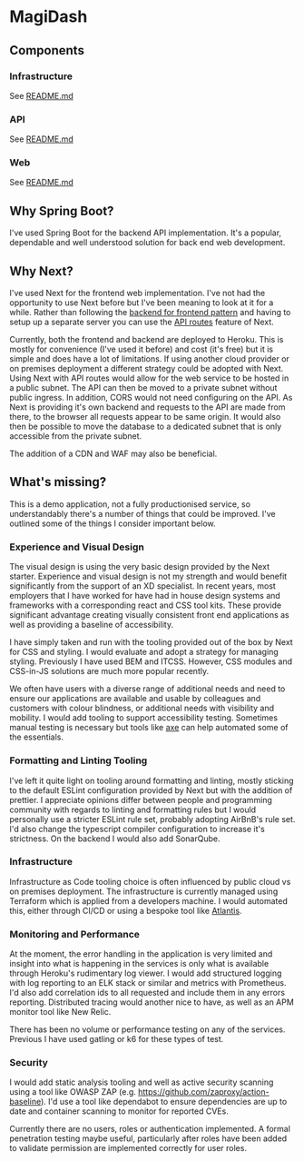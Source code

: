 # MagiDash

## Components

### Infrastructure

See [README.md](./infrastructure/README.md)

### API

See [README.md](./api/README.md)

### Web

See [README.md](./web/README.md)

## Why Spring Boot?

I've used Spring Boot for the backend API implementation. It's a popular, dependable and well understood solution for back end web development.

## Why Next?

I've used Next for the frontend web implementation. I've not had the opportunity to use Next before but I've been meaning to look at it for a while. Rather than following the [backend for frontend pattern](https://docs.microsoft.com/en-us/azure/architecture/patterns/backends-for-frontends) and having to setup up a separate server you can use the [API routes](https://nextjs.org/docs/api-routes/introduction) feature of Next.

Currently, both the frontend and backend are deployed to Heroku. This is mostly for convenience (I've used it before) and cost (it's free) but it is simple and does have a lot of limitations. If using another cloud provider or on premises deployment a different strategy could be adopted with Next. Using Next with API routes would allow for the web service to be hosted in a public subnet. The API can then be moved to a private subnet without public ingress. In addition, CORS would not need configuring on the API. As Next is providing it's own backend and requests to the API are made from there, to the browser all requests appear to be same origin. It would also then be possible to move the database to a dedicated subnet that is only accessible from the private subnet.

The addition of a CDN and WAF may also be beneficial.

## What's missing?

This is a demo application, not a fully productionised service, so understandably there's a number of things that could be improved. I've outlined some of the things I consider important below.

### Experience and Visual Design

The visual design is using the very basic design provided by the Next starter. Experience and visual design is not my strength and would benefit significantly from the support of an XD specialist. In recent years, most employers that I have worked for have had in house design systems and frameworks with a corresponding react and CSS tool kits. These provide significant advantage creating visually consistent front end applications as well as providing a baseline of accessibility.

I have simply taken and run with the tooling provided out of the box by Next for CSS and styling. I would evaluate and adopt a strategy for managing styling. Previously I have used BEM and ITCSS. However, CSS modules and CSS-in-JS solutions are much more popular recently.

We often have users with a diverse range of additional needs and need to ensure our applications are available and usable by colleagues and customers with colour blindness, or additional needs with visibility and mobility. I would add tooling to support accessibility testing. Sometimes manual testing is necessary but tools like [axe](https://github.com/dequelabs/axe-core) can help automated some of the essentials.

### Formatting and Linting Tooling

I've left it quite light on tooling around formatting and linting, mostly sticking to the default ESLint configuration provided by Next but with the addition of prettier. I appreciate opinions differ between people and programming community with regards to linting and formatting rules but I would personally use a stricter ESLint rule set, probably adopting AirBnB's rule set. I'd also change the typescript compiler configuration to increase it's strictness. On the backend I would also add SonarQube.

### Infrastructure

Infrastructure as Code tooling choice is often influenced by public cloud vs on premises deployment. The infrastructure is currently managed using Terraform which is applied from a developers machine. I would automated this, either through CI/CD or using a bespoke tool like [Atlantis](https://www.runatlantis.io).

### Monitoring and Performance

At the moment, the error handling in the application is very limited and insight into what is happening in the services is only what is available through Heroku's rudimentary log viewer. I would add structured logging with log reporting to an ELK stack or similar and metrics with Prometheus. I'd also add correlation ids to all requested and include them in any errors reporting. Distributed tracing would another nice to have, as well as an APM monitor tool like New Relic.

There has been no volume or performance testing on any of the services. Previous I have used gatling or k6 for these types of test.

### Security

I would add static analysis tooling and well as active security scanning using a tool like OWASP ZAP (e.g. https://github.com/zaproxy/action-baseline). I'd use a tool like dependabot to ensure dependencies are up to date and container scanning to monitor for reported CVEs.

Currently there are no users, roles or authentication implemented. A formal penetration testing maybe useful, particularly after roles have been added to validate permission are implemented correctly for user roles.
